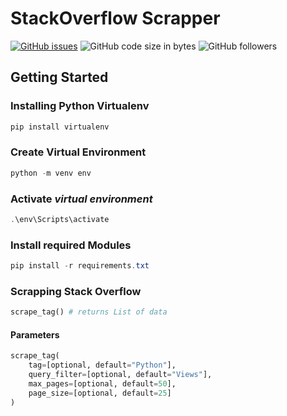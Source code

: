 # **StackOverflow Scrapper**

[![GitHub issues](https://img.shields.io/github/issues/Abbasa5251/Scrapper?color=green&label=Issues)](https://github.com/Abbasa5251/Scrapper/issues) ![GitHub code size in bytes](https://img.shields.io/github/languages/code-size/Abbasa5251/Scrapper?label=Code%20Size) ![GitHub followers](https://img.shields.io/github/followers/Abbasa5251?style=social)

## **Getting Started**

### Installing Python Virtualenv

```ps1
pip install virtualenv
```

### Create Virtual Environment

```ps1
python -m venv env
```

### Activate _virtual environment_

```ps1
.\env\Scripts\activate
```

### Install required Modules

```ps1
pip install -r requirements.txt
```

### Scrapping Stack Overflow

```python
scrape_tag() # returns List of data
```

#### Parameters

```python
scrape_tag(
    tag=[optional, default="Python"],
    query_filter=[optional, default="Views"],
    max_pages=[optional, default=50],
    page_size=[optional, default=25]
)
```
